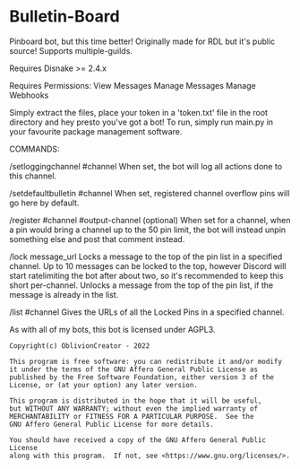 # Bulletin-Board

Pinboard bot, but this time better! Originally made for RDL but it's public source!
Supports multiple-guilds.

Requires Disnake >= 2.4.x

Requires Permissions:
View Messages
Manage Messages
Manage Webhooks

Simply extract the files, place your token in a 'token.txt' file in the root directory and hey presto you've got a bot!
To run, simply run main.py in your favourite package management software.

COMMANDS:

/setloggingchannel #channel
When set, the bot will log all actions done to this channel.

/setdefaultbulletin #channel
When set, registered channel overflow pins will go here by default.

/register #channel #output-channel (optional)
When set for a channel, when a pin would bring a channel up to the 50 pin limit, the bot will instead unpin something else and post that comment instead.

/lock message_url
Locks a message to the top of the pin list in a specified channel. Up to 10 messages can be locked to the top, however Discord will start ratelimiting the bot after about two, so it's recommended to keep this short per-channel.
Unlocks a message from the top of the pin list, if the message is already in the list.

/list #channel
Gives the URLs of all the Locked Pins in a specified channel.

As with all of my bots, this bot is licensed under AGPL3.

    Copyright(c) OblivionCreator - 2022

    This program is free software: you can redistribute it and/or modify
    it under the terms of the GNU Affero General Public License as
    published by the Free Software Foundation, either version 3 of the
    License, or (at your option) any later version.

    This program is distributed in the hope that it will be useful,
    but WITHOUT ANY WARRANTY; without even the implied warranty of
    MERCHANTABILITY or FITNESS FOR A PARTICULAR PURPOSE.  See the
    GNU Affero General Public License for more details.

    You should have received a copy of the GNU Affero General Public License
    along with this program.  If not, see <https://www.gnu.org/licenses/>.
